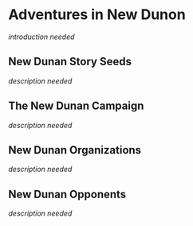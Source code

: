 # Adventures in New Dunon

*introduction needed*

## New Dunan Story Seeds

*description needed*

## The New Dunan Campaign

*description needed*

## New Dunan Organizations

*description needed*

## New Dunan Opponents

*description needed*

